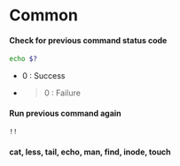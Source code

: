 # Common

#### Check for previous command status code
```sh
echo $?
```
- 0  : Success
- >0 : Failure

#### Run previous command again
```sh
!!
```

#### cat, less, tail, echo, man, find, inode, touch